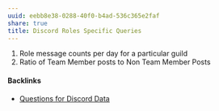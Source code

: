 ```yaml
---
uuid: eebb8e38-0288-40f0-b4ad-536c365e2faf
share: true
title: Discord Roles Specific Queries
---
```

1.  Role message counts per day for a particular guild
2.  Ratio of Team Member posts to Non Team Member Posts

#### Backlinks

* [Questions for Discord Data](/46abc67b-bbe7-4800-82f5-f08d4c457ef0)